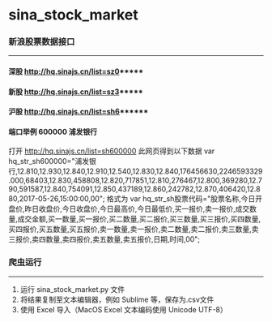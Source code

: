 # sina_stock_market

### 新浪股票数据接口
-----
#### 深股 http://hq.sinajs.cn/list=sz0***** 

#### 新股 http://hq.sinajs.cn/list=sz3*****

#### 沪股 http://hq.sinajs.cn/list=sh6******

#### 端口举例 600000 浦发银行
打开 http://hq.sinajs.cn/list=sh600000 此网页得到以下数据
var hq_str_sh600000="浦发银行,12.810,12.930,12.840,12.910,12.540,12.830,12.840,176456630,2246593329.000,68403,12.830,458808,12.820,717851,12.810,276467,12.800,369280,12.790,591587,12.840,754091,12.850,437189,12.860,242782,12.870,406420,12.880,2017-05-26,15:00:00,00";
格式为 var hq_str_sh股票代码="股票名称,今日开盘价,昨日收盘价,今日收盘价,今日最高价,今日最低价,买一报价,卖一报价,成交数量,成交金额,买一数量,买一报价,买二数量,买二报价,买三数量,买三报价,买四数量,买四报价,买五数量,买五报价,卖一数量,卖一报价,卖二数量,卖二报价,卖三数量,卖三报价,卖四数量,卖四报价,卖五数量,卖五报价,日期,时间,00";

### 爬虫运行
-----
1. 运行 sina_stock_market.py 文件
2. 将结果复制至文本编辑器，例如 Sublime 等，保存为.csv文件
3. 使用 Excel 导入（MacOS Excel 文本编码使用 Unicode UTF-8）
